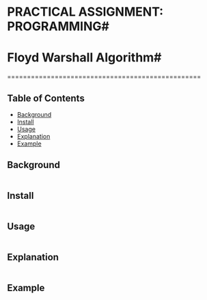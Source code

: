 # PRACTICAL ASSIGNMENT: PROGRAMMING# 
# Floyd Warshall Algorithm#
=================================================

## Table of Contents

- [Background](#background)
- [Install](#install)
- [Usage](#usage)
- [Explanation](#explanation)
- [Example](#example)

## Background
```
```

## Install

```
```

## Usage

```
```

## Explanation
```
```

## Example
